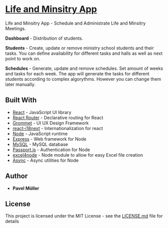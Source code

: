 # [Life and Minsitry App](https://ministry-meetings.herokuapp.com)

Life and Minsitry App - Schedule and Administrate Life and Minsitry Meetings.

**Dashboard** - Distribution of students.

**Students** - Create, update or remove ministry school students and their tasks. You can define availability for different tasks and halls as well as next point to work on.

**Schedules** - Generate, update and remove schedules. Set amount of weeks and tasks for each week. The app will generate the tasks for different students according to complex algorythms. However you can change them later manually.

## Built With

* [React](https://facebook.github.io/react/) - JavaScript UI library
* [React Router](https://reacttraining.com/react-router/) - Declarative routing for React
* [Grommet](http://grommet.io/) - UI UX Design Framework
* [react-i18next](https://react.i18next.com/) - Internationalization for react  
* [Node](https://nodejs.org/) - JavaScript runtime
* [Express](https://expressjs.com/) - Web framework for Node
* [MySQL](https://github.com/redblaze/node-mysql) - MySQL database
* [Passport.js](https://github.com/redblaze/node-mysql) - Authentication for Node
* [excel4node](https://github.com/natergj/excel4node) - Node module to allow for easy Excel file creation
* [Async](https://caolan.github.io/async/) - Async utilities for Node

## Author

- **Pavel Müller**

## License

This project is licensed under the MIT License - see the [LICENSE.md](LICENSE.md) file for details
